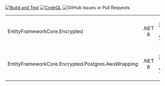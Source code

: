 [![Build and Test](https://github.com/starushykart/ef-core-encryption/actions/workflows/build-and-test.yml/badge.svg)](https://github.com/starushykart/ef-core-encryption/actions/workflows/build-and-test.yml)
[![CodeQL](https://github.com/starushykart/ef-core-encryption/actions/workflows/github-code-scanning/codeql/badge.svg)](https://github.com/starushykart/ef-core-encryption/actions/workflows/github-code-scanning/codeql)
![GitHub Issues or Pull Requests](https://img.shields.io/github/issues-raw/starushykart/ef-core-encryption?link=https%3A%2F%2Fgithub.com%2Fstarushykart%2Fef-core-encryption%2Fissues%3Fq%3Dis%253Aopen%2Bis%253Aissue%2B)


|          |         |          |          |          |
|----------|:----------:|--------:|---------:|---------:|
| EntityFrameworkCore.Encrypted |.NET 8| [![NuGet Version](https://img.shields.io/nuget/v/EntityFrameworkCore.Encrypted)](https://www.nuget.org/packages/EntityFrameworkCore.Encrypted)| [![NuGet Downloads](https://img.shields.io/nuget/dt/EntityFrameworkCore.Encrypted)](https://www.nuget.org/packages/EntityFrameworkCore.Encrypted) |![GitHub Issues or Pull Requests by label](https://img.shields.io/github/issues-raw/starushykart/ef-core-encryption/encrypted?link=https%3A%2F%2Fgithub.com%2Fstarushykart%2Fef-core-encryption%2Fissues%3Fq%3Dis%253Aopen%2Bis%253Aissue%2Blabel%253Aencrypted)|
| EntityFrameworkCore.Encrypted.Postgres.AwsWrapping |.NET 8| [![NuGet Version](https://img.shields.io/nuget/v/EntityFrameworkCore.Encrypted.Postgres.AwsWrapping)](https://www.nuget.org/packages/EntityFrameworkCore.Encrypted.Postgres.AwsWrapping)| [![NuGet Downloads](https://img.shields.io/nuget/dt/EntityFrameworkCore.Encrypted.Postgres.AwsWrapping)](https://www.nuget.org/packages/EntityFrameworkCore.Encrypted.Postgres.AwsWrapping) | ![GitHub Issues or Pull Requests by label](https://img.shields.io/github/issues-raw/starushykart/ef-core-encryption/encrypted-postgres-aws?link=https%3A%2F%2Fgithub.com%2Fstarushykart%2Fef-core-encryption%2Fissues%3Fq%3Dis%253Aopen%2Bis%253Aissue%2Blabel%253Aencrypted) |


